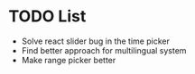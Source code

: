 # TODO List

- Solve react slider bug in the time picker
- Find better approach for multilingual system
- Make range picker better
